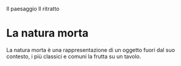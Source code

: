 Il paesaggio
Il ritratto
# La natura morta
La natura morta è una rappresentazione di un oggetto fuori dal suo contesto, i più classici e comuni la frutta su un tavolo.